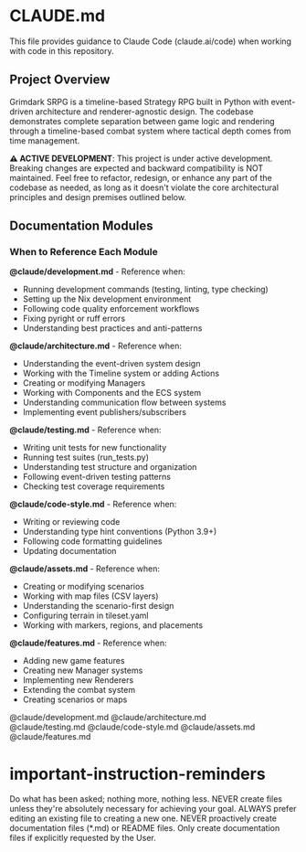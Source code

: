 # CLAUDE.md

This file provides guidance to Claude Code (claude.ai/code) when working with code in this repository.

## Project Overview

Grimdark SRPG is a timeline-based Strategy RPG built in Python with event-driven architecture and renderer-agnostic design. The codebase demonstrates complete separation between game logic and rendering through a timeline-based combat system where tactical depth comes from time management.

**⚠️ ACTIVE DEVELOPMENT**: This project is under active development. Breaking changes are expected and backward compatibility is NOT maintained. Feel free to refactor, redesign, or enhance any part of the codebase as needed, as long as it doesn't violate the core architectural principles and design premises outlined below.

## Documentation Modules

### When to Reference Each Module

**@claude/development.md** - Reference when:
- Running development commands (testing, linting, type checking)
- Setting up the Nix development environment
- Following code quality enforcement workflows
- Fixing pyright or ruff errors
- Understanding best practices and anti-patterns

**@claude/architecture.md** - Reference when:
- Understanding the event-driven system design
- Working with the Timeline system or adding Actions
- Creating or modifying Managers
- Working with Components and the ECS system
- Understanding communication flow between systems
- Implementing event publishers/subscribers

**@claude/testing.md** - Reference when:
- Writing unit tests for new functionality
- Running test suites (run_tests.py)
- Understanding test structure and organization
- Following event-driven testing patterns
- Checking test coverage requirements

**@claude/code-style.md** - Reference when:
- Writing or reviewing code
- Understanding type hint conventions (Python 3.9+)
- Following code formatting guidelines
- Updating documentation

**@claude/assets.md** - Reference when:
- Creating or modifying scenarios
- Working with map files (CSV layers)
- Understanding the scenario-first design
- Configuring terrain in tileset.yaml
- Working with markers, regions, and placements

**@claude/features.md** - Reference when:
- Adding new game features
- Creating new Manager systems
- Implementing new Renderers
- Extending the combat system
- Creating scenarios or maps

@claude/development.md
@claude/architecture.md  
@claude/testing.md
@claude/code-style.md
@claude/assets.md
@claude/features.md

# important-instruction-reminders
Do what has been asked; nothing more, nothing less.
NEVER create files unless they're absolutely necessary for achieving your goal.
ALWAYS prefer editing an existing file to creating a new one.
NEVER proactively create documentation files (*.md) or README files. Only create documentation files if explicitly requested by the User.
